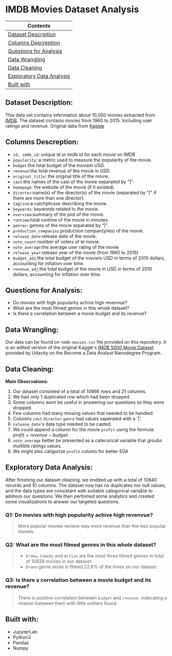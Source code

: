 # IMDB Movies Dataset Analysis 


| Contents 											 	   	|
| -------- 											 	   	|
| [Dataset Description](#Dataset-Description)			   	|
| [Columns Descreption](#Columns-Descreption) 		   		|
| [Questions for Analysis](#Questions-for-Analysis)	   		|
| [Data Wrangling](#Data-Wrangling)					   		|
| [Data Cleaning](#Data-Cleaning)						   	|
| [Exploratory Data Analysis](#Exploratory-Data-Analysis)	|
| [Built with](#Built-with)							   		|

## Dataset Description: 
This data set contains information about 10,000 movies extracted from [IMDB](https://www.themoviedb.org/). The dataset contains movies from 1960 to 2015. Including user ratings and revenue. Original data from [Kaggle](https://www.kaggle.com/tmdb/tmdb-movie-metadata)

## Columns Descreption:
- `id, imdb_id`: unique id or imdb id for each movie on IMDB
- `popularity`: a metric used to measure the popularity of the movie.
- `budget`:the total budget of the moviein USD.
- `revenue`:the total revenue of the movie in USD.
- `original_title`: the original title of the movie.
- `cast`:the names of the cast of the movie separated by "|".
- `homepage`: the website of the movie (if it existed).
- `director`:name(s) of the director(s) of the movie (separated by "|" if there are more than one director).
- `tagline`:a catchphrase describing the movie.
- `keywords`: keywords related to the movie.
- `overview`:summary of the plot of the movie.
- `runtime`:total runtime of the movie in minutes.
- `genres`: genres of the movie separated by "|".
- `production_companies`:production compan(y/ies) of the movie.
- `release_date`:release date of the movie.
- `vote_count`:number of voters of te movie.
- `vote_average`:the average user rating of the movie
- `release_year`:release year of the movie (from 1960 to 2015)
- `budget_adj`:the total budget of the moviein USD in terms of 2010 dollars, accounting for inflation over time.
- `revenue_adj`:the total budget of the movie in USD in terms of 2010 dollars, accounting for inflation over time.

## Questions for Analysis:
- Do movies with high popularity achive high revenvue?
- What are the most filmed genres in this whole dataset?
- Is there a correlation between a movie budget and its revenue?

## Data Wrangling:
Our data can be found on `tmdb-movies.csv` file provided on this repository. It is an edited version of the original Kaggle's [IMDB 5000 Movie Dataset](https://www.kaggle.com/tmdb/tmdb-movie-metadata) provided by Udacity on the Become a Data Analyst Nanodegree Program. 

## Data Cleaning:
**Main Observations:**
1. Our dataset consisted of a total of 10866 rows and 21 columns.
2. We had only 1 duplicated row which had been dropped.
3. Some columns wont be useful in answering our questions so they were dropped.
4. Few columns had many missing values that needed to be handled.
5. Columns `cast` `director` `genre` had values saperated with a '|'.
6. `release_date`'s data type needed to be casted.
7. We could append a column for the movie `profit` using the formula: $profit = revenue - budget$.
8. `vote_average` better be presented as a catecorical variable that groubs multible ratings values.
9. We might also catigorize `profit` column for better EDA

## Exploratory Data Analysis:
After finishing our dataset cleaning, we endded up with a total of 10840 records and 10 columns. The dataset now has no duplicates nor null values, and the data types are consistant with suitable categorical variable to address our questions.
We then perfomed some analytics and created some visualizations to answer our targeted questions.
### Q1: Do movies with high popularity achive high revenvue?
> More popular movies recieve way more revenue than the less popular movies.

### Q2: What are the most filmed genres in this whole dataset?
> - `Drama`, `Comedy` and `Action` are the most three filmed genres in total of 10839 movies in our dataset.
> - `Drama` genre alone is filmed 22.6% of the times on our dataset.

### Q3: Is there a correlation between a movie budget and its revenue?
> There is positive correlation between `budget` and `revenue`, indecating a relation between them with little outliers found. 

## Built with:
- JupyterLab
- Python3
- Pandas
- Numpy
